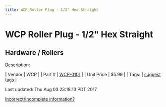 ```yaml
---
title: WCP Roller Plug - 1/2" Hex Straight
---
```


# WCP Roller Plug - 1/2" Hex Straight
## Hardware / Rollers
Description: 	 

| Vendor | WCP | 
| Part # | [WCP-0101](http://www.wcproducts.net/WCP-0101) | 
| Unit Price | $5.99 | 
| Tags: | [suggest tags](https://docs.google.com/forms/d/e/1FAIpQLSeWyY8v3RgOty-MyWmh9U0iivNYN_molChYyS-0U-o-kOAv_g/viewform) | 

Last updated: Thu Aug 03 23:18:13 PDT 2017

 [Incorrect/Incomplete information?](https://docs.google.com/forms/d/e/1FAIpQLSeWyY8v3RgOty-MyWmh9U0iivNYN_molChYyS-0U-o-kOAv_g/viewform)